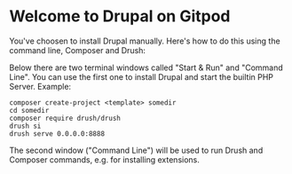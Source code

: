 # Welcome to Drupal on Gitpod

You've choosen to install Drupal manually. Here's how to do this using the
command line, Composer and Drush:

Below there are two terminal windows called "Start & Run" and "Command Line".
You can use the first one to install Drupal and start the builtin PHP Server. Example:
```shell
composer create-project <template> somedir
cd somedir
composer require drush/drush
drush si
drush serve 0.0.0.0:8888
```
The second window ("Command Line") will be used to run Drush and
Composer commands, e.g. for installing extensions.
